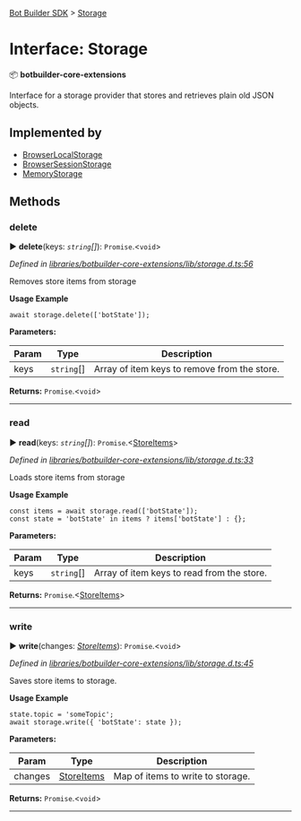[Bot Builder SDK](../README.md) > [Storage](../interfaces/botbuilder.storage.md)



# Interface: Storage


:package: **botbuilder-core-extensions**

Interface for a storage provider that stores and retrieves plain old JSON objects.

## Implemented by

* [BrowserLocalStorage](../classes/botbuilder.browserlocalstorage.md)
* [BrowserSessionStorage](../classes/botbuilder.browsersessionstorage.md)
* [MemoryStorage](../classes/botbuilder.memorystorage.md)


## Methods
<a id="delete"></a>

###  delete

► **delete**(keys: *`string`[]*): `Promise`.<`void`>



*Defined in [libraries/botbuilder-core-extensions/lib/storage.d.ts:56](https://github.com/Microsoft/botbuilder-js/blob/c748a95/libraries/botbuilder-core-extensions/lib/storage.d.ts#L56)*



Removes store items from storage

**Usage Example**

    await storage.delete(['botState']);


**Parameters:**

| Param | Type | Description |
| ------ | ------ | ------ |
| keys | `string`[]   |  Array of item keys to remove from the store. |





**Returns:** `Promise`.<`void`>





___

<a id="read"></a>

###  read

► **read**(keys: *`string`[]*): `Promise`.<[StoreItems](botbuilder.storeitems.md)>



*Defined in [libraries/botbuilder-core-extensions/lib/storage.d.ts:33](https://github.com/Microsoft/botbuilder-js/blob/c748a95/libraries/botbuilder-core-extensions/lib/storage.d.ts#L33)*



Loads store items from storage

**Usage Example**

    const items = await storage.read(['botState']);
    const state = 'botState' in items ? items['botState'] : {};


**Parameters:**

| Param | Type | Description |
| ------ | ------ | ------ |
| keys | `string`[]   |  Array of item keys to read from the store. |





**Returns:** `Promise`.<[StoreItems](botbuilder.storeitems.md)>





___

<a id="write"></a>

###  write

► **write**(changes: *[StoreItems](botbuilder.storeitems.md)*): `Promise`.<`void`>



*Defined in [libraries/botbuilder-core-extensions/lib/storage.d.ts:45](https://github.com/Microsoft/botbuilder-js/blob/c748a95/libraries/botbuilder-core-extensions/lib/storage.d.ts#L45)*



Saves store items to storage.

**Usage Example**

    state.topic = 'someTopic';
    await storage.write({ 'botState': state });


**Parameters:**

| Param | Type | Description |
| ------ | ------ | ------ |
| changes | [StoreItems](botbuilder.storeitems.md)   |  Map of items to write to storage. |





**Returns:** `Promise`.<`void`>





___


